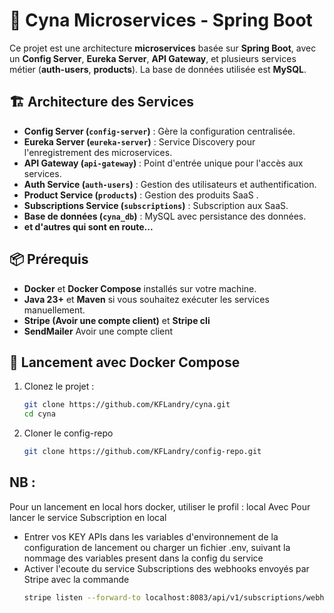 # 🚀 Cyna Microservices - Spring Boot

Ce projet est une architecture **microservices** basée sur **Spring Boot**, avec un **Config Server**, **Eureka Server**, **API Gateway**, et plusieurs services métier (**auth-users**, **products**). La base de données utilisée est **MySQL**.

## 🏗️ Architecture des Services

- **Config Server (`config-server`)** : Gère la configuration centralisée.
- **Eureka Server (`eureka-server`)** : Service Discovery pour l'enregistrement des microservices.
- **API Gateway (`api-gateway`)** : Point d'entrée unique pour l'accès aux services.
- **Auth Service (`auth-users`)** : Gestion des utilisateurs et authentification.
- **Product Service (`products`)** : Gestion des produits SaaS .
- **Subscriptions Service (`subscriptions`)** : Subscription aux SaaS.
- **Base de données (`cyna_db`)** : MySQL avec persistance des données.
- **et d'autres qui sont en route...**

## 📦 Prérequis

- **Docker** et **Docker Compose** installés sur votre machine.
- **Java 23+** et **Maven** si vous souhaitez exécuter les services manuellement.
- **Stripe (Avoir une compte client)** et **Stripe cli** 
- **SendMailer** Avoir une compte client

## 🚀 Lancement avec Docker Compose

1. Clonez le projet :
   ```bash
   git clone https://github.com/KFLandry/cyna.git
   cd cyna

2. Cloner le config-repo
   ```bash
   git clone https://github.com/KFLandry/config-repo.git
   
## NB :
Pour un lancement en local hors docker, utiliser le profil : local 
Avec 
Pour lancer le service Subscription en local
  - Entrer vos KEY APIs dans les variables d'environnement de la configuration de lancement ou charger un fichier .env, suivant la nommage des variables present dans la config du service
  - Activer l'ecoute du service Subscriptions des webhooks envoyés par Stripe avec la commande
     ```bash
     stripe listen --forward-to localhost:8083/api/v1/subscriptions/webhook